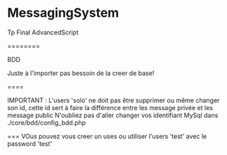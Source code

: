 MessagingSystem
===============

 Tp Final AdvancedScript

========

BDD

Juste à l'importer pas bessoin de la creer de base!

====

IMPORTANT : L'users 'solo' ne doit pas être supprimer ou même changer son id, cette id sert à faire la différence entre les message privée et les message public
N'oubliez pas d'aller changer vos identifiant MySql dans ./core/bdd/config_bdd.php

===
VOus pouvez vous creer un uses ou utiliser l'users 'test' avec le password 'test'
